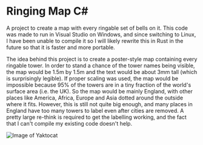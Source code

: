 # Ringing Map C#
A project to create a map with every ringable set of bells on it.  This code was made to run in Visual Studio on Windows, and since switching to Linux, I have been unable to compile it so I will likely rewrite this in Rust in the future so that it is faster and more portable.  

The idea behind this project is to create a poster-style map containing every ringable tower.  In order to stand a chance of the tower names being visible, the map would be 1.5m by 1.5m and the text would be about 3mm tall (which is surprisingly legible).  If proper scaling was used, the map would be impossible because 95% of the towers are in a tiny fraction of the world's surface area (i.e. the UK).  So the map would be mainly England, with other places like America, Africa, Europe and Asia dotted around the outside where it fits.  However, this is still not quite big enough, and many places in England have too many towers to label even after cities are removed.  A pretty large re-think is required to get the labelling working, and the fact that I can't compile my existing code doesn't help.

![Image of Yaktocat](https://octodex.github.com/images/yaktocat.png)
